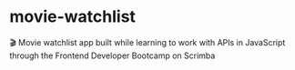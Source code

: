 # movie-watchlist
🎬 Movie watchlist app built while learning to work with APIs in JavaScript through the Frontend Developer Bootcamp on Scrimba
